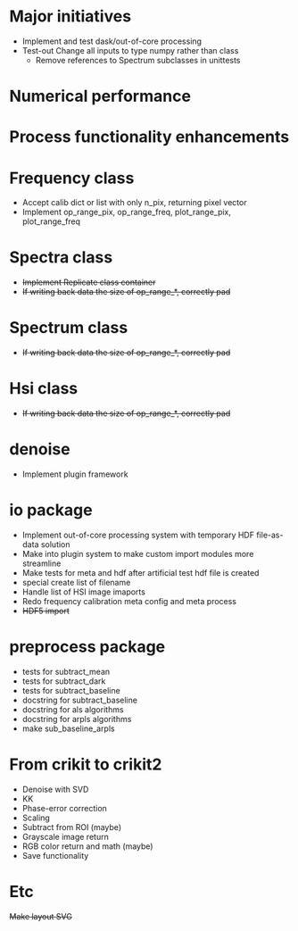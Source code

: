# Major initiatives
* Implement and test dask/out-of-core processing
* Test-out Change all inputs to type numpy rather than class
	* Remove references to Spectrum subclasses in unittests

# Numerical performance

# Process functionality enhancements

# Frequency class
* Accept calib dict or list with only n_pix, returning pixel vector
* Implement op_range_pix, op_range_freq, plot_range_pix, plot_range_freq

# Spectra class
* ~~Implement Replicate class container~~
* ~~If writing back data the size of op_range_\*, correctly pad~~

# Spectrum class
* ~~If writing back data the size of op_range_\*, correctly pad~~

# Hsi class
* ~~If writing back data the size of op_range_\*, correctly pad~~

# denoise
* Implement plugin framework

# io package
* Implement out-of-core processing system with temporary HDF file-as-data solution
* Make into plugin system to make custom import modules more streamline
* Make tests for meta and hdf after artificial test hdf file is created
* special create list of filename
* Handle list of HSI image imaports
* Redo frequency calibration meta config and meta process
* ~~HDF5 import~~

# preprocess package
* tests for subtract_mean
* tests for subtract_dark
* tests for subtract_baseline
* docstring for subtract_baseline
* docstring for als algorithms
* docstring for arpls algorithms
* make sub_baseline_arpls

# From crikit to crikit2
* Denoise with SVD
* KK
* Phase-error correction
* Scaling
* Subtract from ROI (maybe)
* Grayscale image return
* RGB color return and math (maybe)
* Save functionality

# Etc
~~Make layout SVG~~